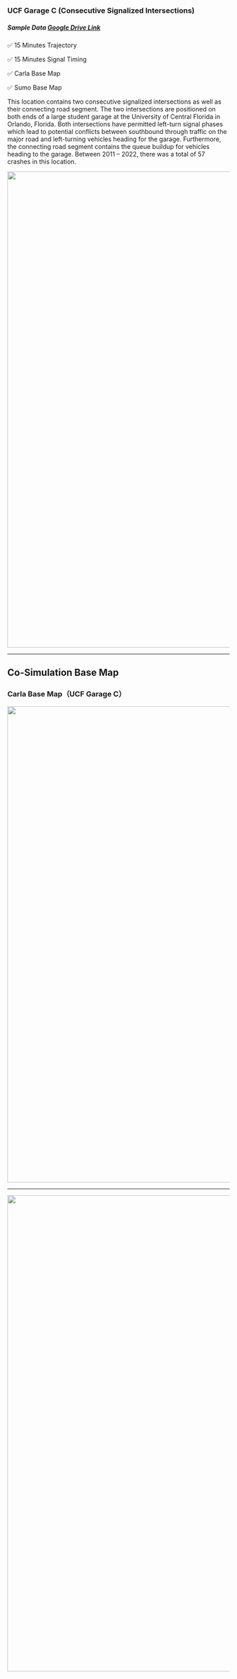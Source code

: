 ### UCF Garage C (Consecutive Signalized Intersections)
##### Sample Data [Google Drive Link](https://drive.google.com/drive/folders/1m4eIq4dcbx5olBazagOXqvM6KBgXeCaT?usp=share_link)

:white_check_mark: 15 Minutes Trajectory

:white_check_mark: 15 Minutes Signal Timing

:white_check_mark: Carla Base Map

:white_check_mark: Sumo Base Map

This location contains two consecutive signalized intersections as well as their connecting road segment. The two intersections are positioned on both ends of a large student garage at the University of Central Florida in Orlando, Florida. Both intersections have permitted left-turn signal phases which lead to potential conflicts between southbound through traffic on the major road and left-turning vehicles heading for the garage. Furthermore, the connecting road segment contains the queue buildup for vehicles heading to the garage. Between 2011 – 2022, there was a total of 57 crashes in this location.

<img src="https://github.com/ozheng1993/UCF-SST-CitySim-Dataset/blob/main/asset/GarageC/image/GarageCARCIS.gif" width="1080">


<hr> 

## Co-Simulation Base Map

### Carla Base Map（UCF Garage C）

<img src="https://github.com/ozheng1993/UCF-SST-CitySim-Dataset/blob/main/asset/GarageC/image/GarageCBaseMap.gif" width="1080">
<hr> 
<img src="https://github.com/ozheng1993/UCF-SST-CitySim-Dataset/blob/main/asset/GarageC/image/GarageCBaseMap.png" width="1080">

